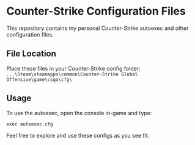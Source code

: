 # **Counter-Strike Configuration Files**

This repository contains my personal Counter-Strike autoexec and other configuration files.

## **File Location**

Place these files in your Counter-Strike config folder:
`...\Steam\steamapps\common\Counter-Strike Global Offensive\game\csgo\cfg\`

## **Usage**

To use the autoexec, open the console in-game and type:
```
exec autoexec.cfg
```

Feel free to explore and use these configs as you see fit.
